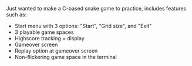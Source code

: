Just wanted to make a C-based snake game to practice, includes features such as:

- Start menu with 3 options: "Start", "Grid size", and "Exit"
- 3 playable game spaces
- Highscore tracking + display
- Gameover screen
- Replay option at gameover screen
- Non-flickering game space in the terminal
